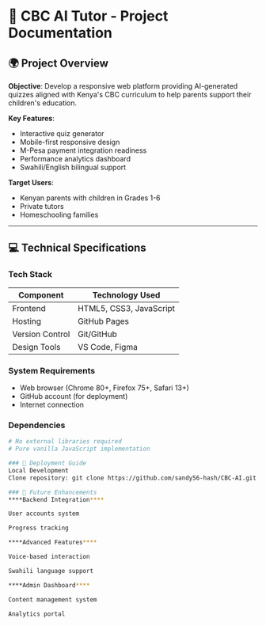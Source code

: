 # 📄 CBC AI Tutor - Project Documentation

## 🌍 Project Overview
**Objective**: Develop a responsive web platform providing AI-generated quizzes aligned with Kenya's CBC curriculum to help parents support their children's education.

**Key Features**:
- Interactive quiz generator
- Mobile-first responsive design
- M-Pesa payment integration readiness
- Performance analytics dashboard
- Swahili/English bilingual support

**Target Users**:
- Kenyan parents with children in Grades 1-6
- Private tutors
- Homeschooling families

---

## 💻 Technical Specifications

### Tech Stack
| Component       | Technology Used          |
|-----------------|-------------------------|
| Frontend        | HTML5, CSS3, JavaScript |
| Hosting         | GitHub Pages            |
| Version Control | Git/GitHub              |
| Design Tools    | VS Code, Figma          |

### System Requirements
- Web browser (Chrome 80+, Firefox 75+, Safari 13+)
- GitHub account (for deployment)
- Internet connection

### Dependencies
```bash
# No external libraries required
# Pure vanilla JavaScript implementation

### 🚀 Deployment Guide
Local Development
Clone repository: git clone https://github.com/sandy56-hash/CBC-AI.git

### 🔮 Future Enhancements
****Backend Integration****

User accounts system

Progress tracking

****Advanced Features****

Voice-based interaction

Swahili language support

****Admin Dashboard****

Content management system

Analytics portal
